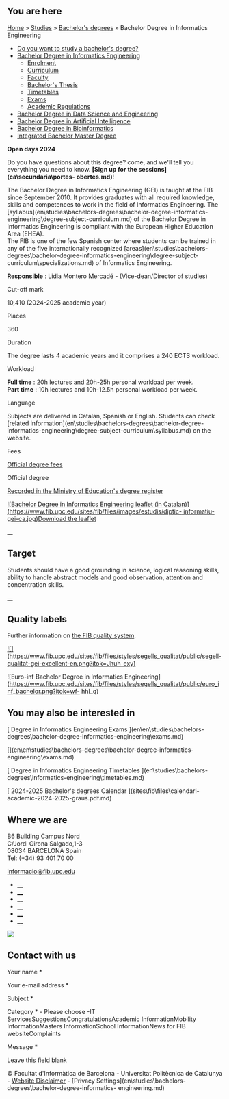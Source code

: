 ## You are here

[Home](en.md) » [Studies](en\\studies.md) » [Bachelor's
degrees](en\\studies\\bachelors-degrees.md) » Bachelor Degree in Informatics
Engineering

  * [Do you want to study a bachelor's degree?](en\\studies\\bachelors-degrees\\do-you-want-study-bachelors-degree.md)
  * [Bachelor Degree in Informatics Engineering](en\\studies\\bachelors-degrees\\bachelor-degree-informatics-engineering.md)
    * [Enrolment](en\\studies\\bachelors-degrees\\bachelor-degree-informatics-engineering\\enrolment.md)
    * [Curriculum](en\\studies\\bachelors-degrees\\bachelor-degree-informatics-engineering\\curriculum.md)
    * [Faculty](en\\studies\\bachelors-degrees\\bachelor-degree-informatics-engineering\\faculty.md)
    * [Bachelor's Thesis](en\\studies\\bachelors-degrees\\bachelor-degree-informatics-engineering\\bachelors-thesis.md)
    * [Timetables](en\\studies\\bachelors-degrees\\bachelor-degree-informatics-engineering\\timetables.md)
    * [Exams](en\\studies\\bachelors-degrees\\bachelor-degree-informatics-engineering\\exams.md)
    * [Academic Regulations](en\\studies\\bachelors-degrees\\bachelor-degree-informatics-engineering\\academic-regulations.md)
  * [Bachelor Degree in Data Science and Engineering](en\\studies\\bachelors-degrees\\bachelor-degree-data-science-and-engineering.md)
  * [Bachelor Degree in Artificial Intelligence](en\\studies\\bachelors-degrees\\bachelor-degree-artificial-intelligence.md)
  * [Bachelor Degree in Bioinformatics](en\\studies\\bachelors-degrees\\bachelor-degree-bioinformatics.md)
  * [Integrated Bachelor Master Degree](en\\studies\\bachelors-degrees\\integrated-bachelor-master-degree.md)

**Open days 2024**

Do you have questions about this degree? come, and we'll tell you everything
you need to know. **[Sign up for the sessions](ca\\secundaria\\portes-
obertes.md)**!

The Bachelor Degree in Informatics Engineering (GEI) is taught at the FIB
since September 2010. It provides graduates with all required knowledge,
skills and competences to work in the field of Informatics Engineering. The
[syllabus](en\\studies\\bachelors-degrees\\bachelor-degree-informatics-
engineering\\degree-subject-curriculum.md) of the Bachelor Degree in
Informatics Engineering is compliant with the European Higher Education Area
(EHEA).  
The FIB is one of the few Spanish center where students can be trained in any
of the five internationally recognized [areas](en\\studies\\bachelors-
degrees\\bachelor-degree-informatics-engineering\\degree-subject-
curriculum\\specializations.md) of Informatics Engineering.

**Responsible** : Lidia Montero Mercadé -  (Vice-dean/Director of studies)

Cut-off mark

10,410 (2024-2025 academic year)

Places

360

Duration

The degree lasts 4 academic years and it comprises a 240 ECTS workload.

Workload

**Full time** : 20h lectures and 20h-25h personal workload per week.  
**Part time** : 10h lectures and 10h-12.5h personal workload per week.

Language

Subjects are delivered in Catalan, Spanish or English. Students can check
[related information](en\\studies\\bachelors-degrees\\bachelor-degree-
informatics-engineering\\degree-subject-curriculum\\syllabus.md) on the
website.

Fees

[Official degree fees](en\\bachelors\\fees-grants-and-payment-options.md)

Official degree

[ Recorded in the Ministry of Education's degree register
](ruct\\estudio.action.md)

[ ![Bachelor Degree in Informatics Engineering leaflet \(in
Catalan\)](https://www.fib.upc.edu/sites/fib/files/images/estudis/diptic-
informatiu-gei-ca.jpg)Download the leaflet
](sites\\fib\\files\\documents\\estudis\\diptic-informatiu-gei-ca-br.pdf.md)

__

## Target

Students should have a good grounding in science, logical reasoning skills,
ability to handle abstract models and good observation, attention and
concentration skills.

__

## Quality labels

Further information on [the FIB quality system](en\\fib\\quality-system.md).

[![](https://www.fib.upc.edu/sites/fib/files/styles/segells_qualitat/public/segell-
qualitat-gei-excellent-en.png?itok=Jhuh_exy)](euc\\en\\Titulacions\\Fitxa.md)

![Euro-inf Bachelor Degree in Informatics
Engineering](https://www.fib.upc.edu/sites/fib/files/styles/segells_qualitat/public/euro_inf_bachelor.png?itok=wf-
hhI_q)

## You may also be interested in

[ Degree in Informatics Engineering Exams ](en\\en\\studies\\bachelors-
degrees\\bachelor-degree-informatics-engineering\\exams.md)

[](en\\en\\studies\\bachelors-degrees\\bachelor-degree-informatics-
engineering\\exams.md)

[ Degree in Informatics Engineering Timetables ](en\\studies\\bachelors-
degrees\\informatics-engineering\\timetables.md)

[](en\\studies\\bachelors-degrees\\informatics-engineering\\timetables.md)

[ 2024-2025 Bachelor's degrees Calendar ](sites\\fib\\files\\calendari-
academic-2024-2025-graus.pdf.md)

[](sites\\fib\\files\\calendari-academic-2024-2025-graus.pdf.md)

## Where we are

B6 Building Campus Nord  
C/Jordi Girona Salgado,1-3  
08034 BARCELONA Spain  
Tel: (+34) 93 401 70 00

[informacio@fib.upc.edu](informacio@fib.upc.edu.md)

  * [__](en\\noticies\\rss.rss.md)
  * [__](fib.upc.md)
  * [__](fib_upc.md)
  * [__](photos\\fib-upc\\albums.md)
  * [__](user\\mediafib.md)
  * [__](fib.upc.md)

[![](/sites/fib/files/images/banner-suport-fib.jpg)](index.md)

## Contact with us

Your name *

Your e-mail address *

Subject *

Category * \- Please choose -IT ServicesSuggestionsCongratulationsAcademic
InformationMobility InformationMasters InformationSchool InformationNews for
FIB websiteComplaints

Message *

Leave this field blank

© Facultat d'Informàtica de Barcelona - Universitat Politècnica de Catalunya -
[Website Disclaimer](en\\website-disclaimer.md) \- [Privacy
Settings](en\\studies\\bachelors-degrees\\bachelor-degree-informatics-
engineering.md)

